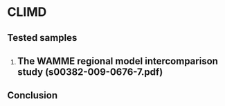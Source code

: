 # CLIMD

## Tested samples
1. The WAMME regional model intercomparison study (s00382-009-0676-7.pdf)
   -  

## Conclusion